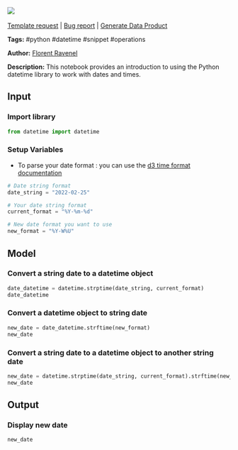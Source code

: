 <a href="https://app.naas.ai/user-redirect/naas/downloader?url=https://raw.githubusercontent.com/jupyter-naas/awesome-notebooks/master/Python/Python_Using_datetime_library.ipynb" target="_parent"><img src="https://naasai-public.s3.eu-west-3.amazonaws.com/Open_in_Naas_Lab.svg"/></a><br><br><a href="https://github.com/jupyter-naas/awesome-notebooks/issues/new?assignees=&labels=&template=template-request.md&title=Tool+-+Action+of+the+notebook+">Template request</a> | <a href="https://github.com/jupyter-naas/awesome-notebooks/issues/new?assignees=&labels=bug&template=bug_report.md&title=Python+-+Using+datetime+library:+Error+short+description">Bug report</a> | <a href="https://app.naas.ai/user-redirect/naas/downloader?url=https://raw.githubusercontent.com/jupyter-naas/awesome-notebooks/master/Naas/Naas_Start_data_product.ipynb" target="_parent">Generate Data Product</a>

**Tags:** #python #datetime #snippet #operations

**Author:** [Florent Ravenel](https://www.linkedin.com/in/florent-ravenel/)

**Description:** This notebook provides an introduction to using the Python datetime library to work with dates and times.

## Input

### Import library


```python
from datetime import datetime
```

### Setup Variables
- To parse your date format : you can use the [d3 time format documentation](https://github.com/d3/d3-time-format)


```python
# Date string format
date_string = "2022-02-25"

# Your date string format
current_format = "%Y-%m-%d"

# New date format you want to use
new_format = "%Y-W%U"
```

## Model

### Convert a string date to a datetime object


```python
date_datetime = datetime.strptime(date_string, current_format)
date_datetime
```

### Convert a datetime object to string date


```python
new_date = date_datetime.strftime(new_format)
new_date
```

### Convert a string date to a datetime object to another string date


```python
new_date = datetime.strptime(date_string, current_format).strftime(new_format)
new_date
```

## Output

### Display new date


```python
new_date
```
